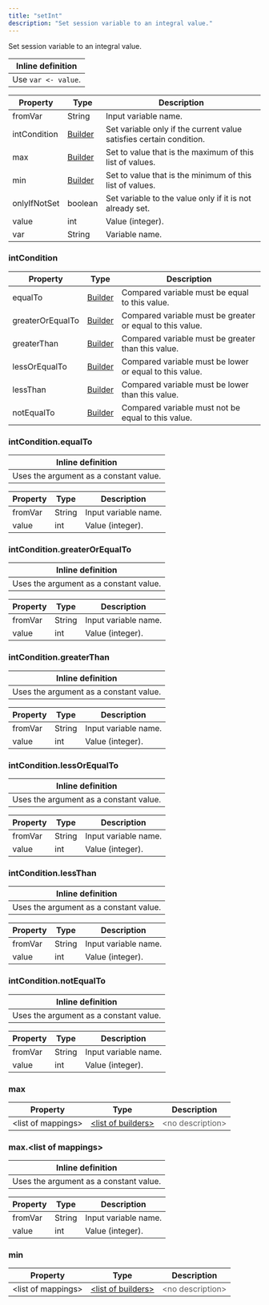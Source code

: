 ```yaml
---
title: "setInt"
description: "Set session variable to an integral value."
---
```

Set session variable to an integral value.

| Inline definition |
| -------- |
| Use <code>var &lt;- value</code>. |


| Property | Type | Description |
| ------- | ------- | -------- |
| fromVar | String | Input variable name. |
| intCondition | [Builder](#intcondition) | Set variable only if the current value satisfies certain condition. |
| max | [Builder](#max) | Set to value that is the maximum of this list of values. |
| min | [Builder](#min) | Set to value that is the minimum of this list of values. |
| onlyIfNotSet | boolean | Set variable to the value only if it is not already set. |
| value | int | Value (integer). |
| var | String | Variable name. |

### intCondition

| Property | Type | Description |
| ------- | ------- | ------- |
| equalTo | [Builder](#intconditionequalto) | Compared variable must be equal to this value. |
| greaterOrEqualTo | [Builder](#intconditiongreaterorequalto) | Compared variable must be greater or equal to this value. |
| greaterThan | [Builder](#intconditiongreaterthan) | Compared variable must be greater than this value. |
| lessOrEqualTo | [Builder](#intconditionlessorequalto) | Compared variable must be lower or equal to this value. |
| lessThan | [Builder](#intconditionlessthan) | Compared variable must be lower than this value. |
| notEqualTo | [Builder](#intconditionnotequalto) | Compared variable must not be equal to this value. |

### intCondition.equalTo


| Inline definition |
| -------- |
| Uses the argument as a constant value. |

| Property | Type | Description |
| ------- | ------- | ------- |
| fromVar | String | Input variable name. |
| value | int | Value (integer). |

### intCondition.greaterOrEqualTo


| Inline definition |
| -------- |
| Uses the argument as a constant value. |

| Property | Type | Description |
| ------- | ------- | ------- |
| fromVar | String | Input variable name. |
| value | int | Value (integer). |

### intCondition.greaterThan


| Inline definition |
| -------- |
| Uses the argument as a constant value. |

| Property | Type | Description |
| ------- | ------- | ------- |
| fromVar | String | Input variable name. |
| value | int | Value (integer). |

### intCondition.lessOrEqualTo


| Inline definition |
| -------- |
| Uses the argument as a constant value. |

| Property | Type | Description |
| ------- | ------- | ------- |
| fromVar | String | Input variable name. |
| value | int | Value (integer). |

### intCondition.lessThan


| Inline definition |
| -------- |
| Uses the argument as a constant value. |

| Property | Type | Description |
| ------- | ------- | ------- |
| fromVar | String | Input variable name. |
| value | int | Value (integer). |

### intCondition.notEqualTo


| Inline definition |
| -------- |
| Uses the argument as a constant value. |

| Property | Type | Description |
| ------- | ------- | ------- |
| fromVar | String | Input variable name. |
| value | int | Value (integer). |

### max

| Property | Type | Description |
| ------- | ------- | ------- |
| &lt;list of mappings&gt; | [&lt;list of builders&gt;](#maxltlist-of-mappingsgt) | <font color="#606060">&lt;no description&gt;</font> |

### max.&lt;list of mappings&gt;


| Inline definition |
| -------- |
| Uses the argument as a constant value. |

| Property | Type | Description |
| ------- | ------- | ------- |
| fromVar | String | Input variable name. |
| value | int | Value (integer). |

### min

| Property | Type | Description |
| ------- | ------- | ------- |
| &lt;list of mappings&gt; | [&lt;list of builders&gt;](#maxltlist-of-mappingsgt) | <font color="#606060">&lt;no description&gt;</font> |

